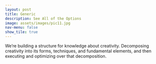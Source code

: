 ```yaml
---
layout: post
title: Generic
description: See All of the Options
image: assets/images/pic11.jpg
nav-menu: false
show_tile: true
---
```


We’re building a structure for knowledge about creativity. Decomposing creativity into its forms, techniques, and fundamental elements, and then executing and optimizing over that decomposition.
